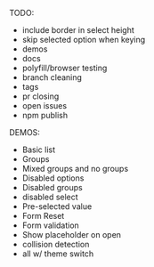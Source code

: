 TODO:
- include border in select height
- skip selected option when keying
- demos
- docs
- polyfill/browser testing
- branch cleaning
- tags
- pr closing
- open issues
- npm publish

DEMOS:
- Basic list
- Groups
- Mixed groups and no groups
- Disabled options
- Disabled groups
- disabled select
- Pre-selected value
- Form Reset
- Form validation
- Show placeholder on open
- collision detection
- all w/ theme switch